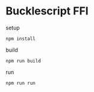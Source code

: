 # Bucklescript FFI

setup

```
npm install
```

build

```
npm run build
```

run

```
npm run run
```